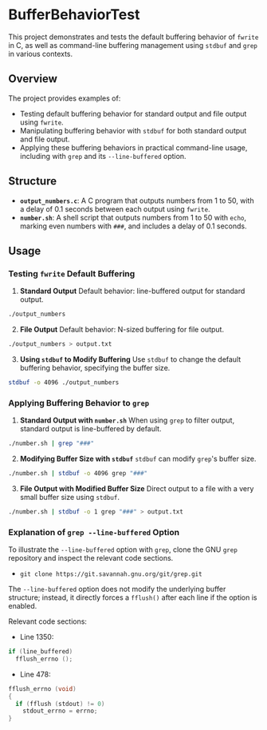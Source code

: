 ﻿# BufferBehaviorTest

This project demonstrates and tests the default buffering behavior of `fwrite`
in C, as well as command-line buffering management using `stdbuf` and `grep` in
various contexts.

## Overview

The project provides examples of:

- Testing default buffering behavior for standard output and file output using
  `fwrite`.
- Manipulating buffering behavior with `stdbuf` for both standard output and
  file output.
- Applying these buffering behaviors in practical command-line usage, including
  with `grep` and its `--line-buffered` option.

## Structure

- **`output_numbers.c`**: A C program that outputs numbers from 1 to 50, with a
  delay of 0.1 seconds between each output using `fwrite`.
- **`number.sh`**: A shell script that outputs numbers from 1 to 50 with `echo`,
  marking even numbers with `###`, and includes a delay of 0.1 seconds.

## Usage

### Testing `fwrite` Default Buffering

1. **Standard Output** Default behavior: line-buffered output for standard
   output.

```bash
./output_numbers
```

2. **File Output** Default behavior: N-sized buffering for file output.

```bash
./output_numbers > output.txt
```

3. **Using `stdbuf` to Modify Buffering** Use `stdbuf` to change the default
   buffering behavior, specifying the buffer size.

```bash
stdbuf -o 4096 ./output_numbers
```

### Applying Buffering Behavior to `grep`

1. **Standard Output with `number.sh`** When using `grep` to filter output,
   standard output is line-buffered by default.

```bash
./number.sh | grep "###"
```

2. **Modifying Buffer Size with `stdbuf`** `stdbuf` can modify `grep`'s buffer
   size.

```bash
./number.sh | stdbuf -o 4096 grep "###"
```

3. **File Output with Modified Buffer Size** Direct output to a file with a very
   small buffer size using `stdbuf`.

```bash
./number.sh | stdbuf -o 1 grep "###" > output.txt
```

### Explanation of `grep --line-buffered` Option

To illustrate the `--line-buffered` option with `grep`, clone the GNU `grep`
repository and inspect the relevant code sections.

- `git clone https://git.savannah.gnu.org/git/grep.git`

The `--line-buffered` option does not modify the underlying buffer structure;
instead, it directly forces a `fflush()` after each line if the option is
enabled.

Relevant code sections:

- Line 1350:

```c
if (line_buffered)
  fflush_errno ();
```

- Line 478:

```c
fflush_errno (void)
{
  if (fflush (stdout) != 0)
    stdout_errno = errno;
}
```
